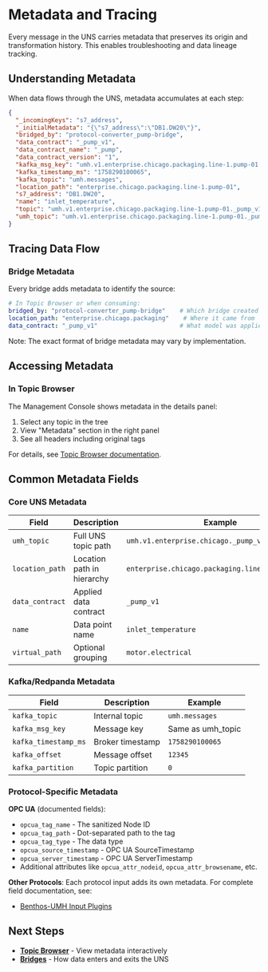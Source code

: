 # Metadata and Tracing

Every message in the UNS carries metadata that preserves its origin and transformation history. This enables troubleshooting and data lineage tracking.

## Understanding Metadata

When data flows through the UNS, metadata accumulates at each step:

```json
{
  "_incomingKeys": "s7_address",
  "_initialMetadata": "{\"s7_address\":\"DB1.DW20\"}",
  "bridged_by": "protocol-converter_pump-bridge",
  "data_contract": "_pump_v1",
  "data_contract_name": "_pump",
  "data_contract_version": "1",
  "kafka_msg_key": "umh.v1.enterprise.chicago.packaging.line-1.pump-01._pump_v1.inlet_temperature",
  "kafka_timestamp_ms": "1758290100065",
  "kafka_topic": "umh.messages",
  "location_path": "enterprise.chicago.packaging.line-1.pump-01",
  "s7_address": "DB1.DW20",
  "name": "inlet_temperature",
  "topic": "umh.v1.enterprise.chicago.packaging.line-1.pump-01._pump_v1.inlet_temperature",
  "umh_topic": "umh.v1.enterprise.chicago.packaging.line-1.pump-01._pump_v1.inlet_temperature"
}
```
## Tracing Data Flow

### Bridge Metadata
Every bridge adds metadata to identify the source:

```yaml
# In Topic Browser or when consuming:
bridged_by: "protocol-converter_pump-bridge"    # Which bridge created this
location_path: "enterprise.chicago.packaging"    # Where it came from
data_contract: "_pump_v1"                       # What model was applied
```

Note: The exact format of bridge metadata may vary by implementation.

## Accessing Metadata

### In Topic Browser
The Management Console shows metadata in the details panel:
1. Select any topic in the tree
2. View "Metadata" section in the right panel
3. See all headers including original tags

For details, see [Topic Browser documentation](topic-browser.md).



## Common Metadata Fields

### Core UNS Metadata
| Field | Description | Example |
|-------|-------------|---------|
| `umh_topic` | Full UNS topic path | `umh.v1.enterprise.chicago._pump_v1.temperature` |
| `location_path` | Location path in hierarchy | `enterprise.chicago.packaging.line-1` |
| `data_contract` | Applied data contract | `_pump_v1` |
| `name` | Data point name | `inlet_temperature` |
| `virtual_path` | Optional grouping | `motor.electrical` |

### Kafka/Redpanda Metadata
| Field | Description | Example |
|-------|-------------|---------|
| `kafka_topic` | Internal topic | `umh.messages` |
| `kafka_msg_key` | Message key | Same as umh_topic |
| `kafka_timestamp_ms` | Broker timestamp | `1758290100065` |
| `kafka_offset` | Message offset | `12345` |
| `kafka_partition` | Topic partition | `0` |

### Protocol-Specific Metadata

**OPC UA** (documented fields):
- `opcua_tag_name` - The sanitized Node ID
- `opcua_tag_path` - Dot-separated path to the tag
- `opcua_tag_type` - The data type
- `opcua_source_timestamp` - OPC UA SourceTimestamp
- `opcua_server_timestamp` - OPC UA ServerTimestamp
- Additional attributes like `opcua_attr_nodeid`, `opcua_attr_browsename`, etc.

**Other Protocols**:
Each protocol input adds its own metadata. For complete field documentation, see:
- [Benthos-UMH Input Plugins](https://docs.umh.app/benthos-umh/input)

## Next Steps

- [**Topic Browser**](topic-browser.md) - View metadata interactively
- [**Bridges**](../data-flows/bridges.md) - How data enters and exits the UNS
